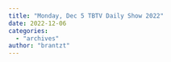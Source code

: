 ```yaml
---
title: "Monday, Dec 5 TBTV Daily Show 2022"
date: 2022-12-06
categories: 
  - "archives"
author: "brantzt"
---
```



